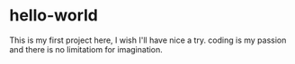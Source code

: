 # hello-world
This is my first project here, I wish I'll have nice a try.
coding is my passion and there is no limitatiom for imagination.



